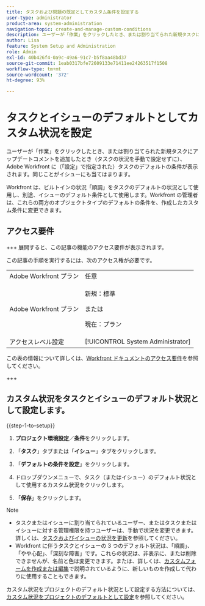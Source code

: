 ```yaml
---
title: タスクおよび問題の既定としてカスタム条件を設定する
user-type: administrator
product-area: system-administration
navigation-topic: create-and-manage-custom-conditions
description: ユーザーが「作業」をクリックしたとき、または割り当てられた新規タスクにアップデートコメントを追加したとき（タスクの状況を手動で設定せずに）、Adobe Workfront に（「設定」で指定された）タスクのデフォルトの条件が表示されます。同じことがイシューにも当てはまります。
author: Lisa
feature: System Setup and Administration
role: Admin
exl-id: 40b426f4-0a9c-49a6-91c7-b5f8aa48bd37
source-git-commit: 1eab0317bfe72609133e71411ee24263517f1508
workflow-type: tm+mt
source-wordcount: '372'
ht-degree: 93%

---
```


# タスクとイシューのデフォルトとしてカスタム状況を設定

ユーザーが「作業」をクリックしたとき、または割り当てられた新規タスクにアップデートコメントを追加したとき（タスクの状況を手動で設定せずに）、Adobe Workfront に（「設定」で指定された）タスクのデフォルトの条件が表示されます。同じことがイシューにも当てはまります。

Workfront は、ビルトインの状況「順調」をタスクのデフォルトの状況として使用し、別途、イシューのデフォルト条件として使用します。Workfront の管理者は、これらの両方のオブジェクトタイプのデフォルトの条件を、作成したカスタム条件に変更できます。

## アクセス要件

+++ 展開すると、この記事の機能のアクセス要件が表示されます。

この記事の手順を実行するには、次のアクセス権が必要です。

<table style="table-layout:auto"> 
 <col> 
 <col> 
 <tbody> 
  <tr> 
   <td role="rowheader">Adobe Workfront プラン</td> 
   <td>任意</td> 
  </tr> 
  <tr> 
  <tr> 
   <td role="rowheader">Adobe Workfront プラン</td> 
   <td><p>新規：標準</p>
       <p>または</p>
       <p>現在：プラン</p></td>
  </tr> 
  </tr> 
  <tr> 
   <td role="rowheader">アクセスレベル設定</td> 
   <td>[!UICONTROL System Administrator]</td>
  </tr> 
 </tbody> 
</table>

この表の情報について詳しくは、[Workfront ドキュメントのアクセス要件](/help/quicksilver/administration-and-setup/add-users/access-levels-and-object-permissions/access-level-requirements-in-documentation.md)を参照してください。

+++

## カスタム状況をタスクとイシューのデフォルト状況として設定します。

{{step-1-to-setup}}

1. **プロジェクト環境設定**／**条件**&#x200B;をクリックします。

1. 「**タスク**」タブまたは「**イシュー**」タブをクリックします。

1. 「**デフォルトの条件を設定**」をクリックします。
1. ドロップダウンメニューで、タスク（またはイシュー）のデフォルト状況として使用するカスタム状況をクリックします。
1. 「**保存**」をクリックします。

>[!NOTE]
>
>* タスクまたはイシューに割り当てられているユーザー、またはタスクまたはイシューに対する管理権限を持つユーザーは、手動で状況を変更できます。詳しくは、[タスクおよびイシューの状況を更新](../../../manage-work/projects/updating-work-in-a-project/update-condition-for-tasks-and-issues.md)を参照してください。
>* Workfront に伴うタスクとイシューの 3 つのデフォルト状況は、「順調」、「やや心配」、「深刻な障害」です。これらの状況は、非表示に、または削除できませんが、名前と色は変更できます。または、詳しくは、[カスタムフォームを作成または編集](../../../administration-and-setup/customize-workfront/create-manage-custom-conditions/create-edit-custom-conditions.md)で説明されているように、新しいものを作成して代わりに使用することもできます。

カスタム状況をプロジェクトのデフォルト状況として設定する方法については、[カスタム状況をプロジェクトのデフォルトとして設定](../../../administration-and-setup/customize-workfront/create-manage-custom-conditions/set-custom-condition-default-projects.md)を参照してください。
